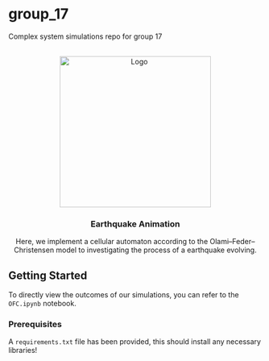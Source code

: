 # group_17
<a name="Complex System Simulation"></a>

Complex system simulations repo for group 17


<br />
<div align="center">
  <a href="https://github.com/vitalismaxim/group_17">
    <img src="earthquake_animation.gif" alt="Logo" width="300" height="300">
  </a>

<h3 align="center">Earthquake Animation</h3>

  <p align="center">
Here, we implement a cellular automaton according to the Olami–Feder–Christensen model to investigating the process of a earthquake evolving. 
  </p>

</div>


## Getting Started
To directly view the outcomes of our simulations, you can refer to the `OFC.ipynb` notebook.




### Prerequisites

A `requirements.txt` file has been provided, this should install any necessary libraries!
